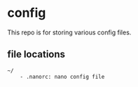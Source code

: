 # config
This repo is for storing various config files.
## file locations
    ~/
        - .nanorc: nano config file 
